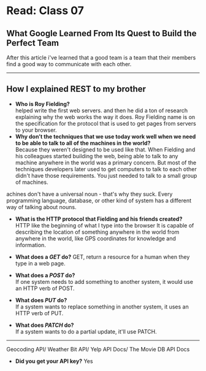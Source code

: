 # Read: Class 07

## What Google Learned From Its Quest to Build the Perfect Team  
After this article i've learned that a good team is a team that their members find a good way to communicate with each other. 

---

## How I explained REST to my brother
 
- **Who is Roy Fielding?**  
helped write the first web servers.
and then he did a ton of research explaining why the web works the way it does.
Roy Fielding name is on the specification for the protocol that is used to get pages from servers to your browser.
- **Why don’t the techniques that we use today work well when we need to be able to talk to all of the machines in the world?**  
Because they weren't designed to be used like that. When Fielding and his colleagues started building the web, being able to talk to any machine anywhere in the world was a primary concern. But most of the techniques developers later used to get computers to talk to each other didn't have those requirements. You just needed to talk to a small group of machines.

achines don't have a universal noun - that's why they suck. Every programming language, database, or other kind of system has a different way of talking about nouns. 

- **What is the HTTP protocol that Fielding and his friends created?**  
HTTP like the beginning of what I type into the browser
It is capable of describing the location of something anywhere in the world from anywhere in the world, like GPS coordinates for knowledge and information.

- **What does a *GET* do?** 
 GET, return a resource for a human when they type in a web page. 

- **What does a *POST* do?**  
 If one system needs to add something to another system, it would use an HTTP verb of POST.
- **What does *PUT* do?**  
 If a system wants to replace something in another system, it uses an HTTP verb of PUT.
- **What does *PATCH* do?**  
 If a system wants to do a partial update, it'll use PATCH. 
---  

Geocoding API/ Weather Bit API/ Yelp API Docs/ The Movie DB API Docs
- **Did you get your API key?** 
Yes
